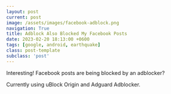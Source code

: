 ```yaml
---
layout: post
current: post
image: /assets/images/facebook-adblock.png
navigation: True
title: Adblock Also Blocked My Facebook Posts
date: 2023-02-20 18:13:00 +0600
tags: [google, android, earthquake]
class: post-template
subclass: 'post'
---
```


Interesting!
Facebook posts are being blocked by an adblocker?

Currently using uBlock Origin and Adguard Adblocker.